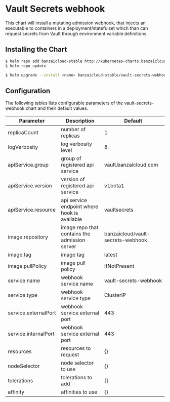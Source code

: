 # Vault Secrets webhook

This chart will install a mutating admission webhook, that injects an executable to containers in a deployment/statefulset which than can request secrets from Vault through environment variable definitions.

## Installing the Chart

```bash
$ helm repo add banzaicloud-stable http://kubernetes-charts.banzaicloud.com/branch/master
$ helm repo update
```

```bash
$ helm upgrade --install <name> banzaicloud-stable/vault-secrets-webhook
```

## Configuration

The following tables lists configurable parameters of the vault-secrets-webhook chart and their default values.

|               Parameter             |                Description                  |                  Default                 |
| ----------------------------------- | ------------------------------------------- | -----------------------------------------|
|replicaCount                         |number of replicas                           |1                                         |
|logVerbosity                         |log verbosity level                          |8                                         |
|apiService.group                     |group of registered api service              |vault.banzaicloud.com                 |
|apiService.version                   |version of registered api service            |v1beta1                                   |
|apiService.resource                  |api service endpoint where hook is available |vaultsecrets                            |
|image.repository                     |image repo that contains the admission server|banzaicloud/vault-secrets-webhook             |
|image.tag                            |image tag                                    |latest                                    |
|image.pullPolicy                     |image pull policy                            |IfNotPresent                              |
|service.name                         |webhook service name             |vault-secrets-webhook                               |
|service.type                         |webhook service type             |ClusterIP                                 |
|service.externalPort                 |webhook service external port    |443                                       |
|service.internalPort                 |webhook service external port    |443                                       |
|resources                            |resources to request                         |{}                                        |
|nodeSelector                         |node selector to use                         |{}                                        |
|tolerations                          |tolerations to add                           |[]                                        |
|affinity                             |affinities to use                            |{}                                        |
